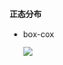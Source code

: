 #### 正态分布

* box-cox

  ![](https://images2017.cnblogs.com/blog/1055519/201711/1055519-20171116113836796-743016758.png)

